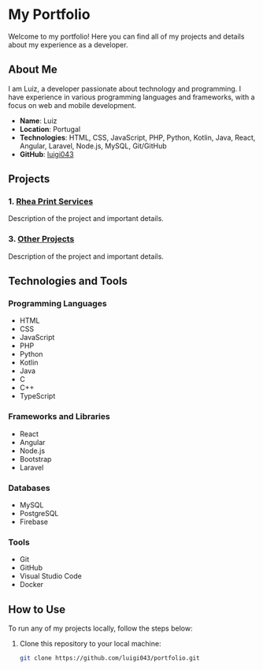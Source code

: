 # My Portfolio

Welcome to my portfolio! Here you can find all of my projects and details about my experience as a developer.

## About Me

I am Luiz, a developer passionate about technology and programming. I have experience in various programming languages and frameworks, with a focus on web and mobile development.

- **Name**: Luiz
- **Location**: Portugal
- **Technologies**: HTML, CSS, JavaScript, PHP, Python, Kotlin, Java, React, Angular, Laravel, Node.js, MySQL, Git/GitHub
- **GitHub**: [luigi043](https://github.com/luigi043)

## Projects

### 1. [Rhea Print Services](link-to-repository)
Description of the project and important details.

### 3. [Other Projects](link-to-repository)
Description of the project and important details.

## Technologies and Tools

### Programming Languages
- HTML
- CSS
- JavaScript
- PHP
- Python
- Kotlin
- Java
- C
- C++
- TypeScript

### Frameworks and Libraries
- React
- Angular
- Node.js
- Bootstrap
- Laravel

### Databases
- MySQL
- PostgreSQL
- Firebase

### Tools
- Git
- GitHub
- Visual Studio Code
- Docker

## How to Use

To run any of my projects locally, follow the steps below:

1. Clone this repository to your local machine:
   ```bash
   git clone https://github.com/luigi043/portfolio.git
